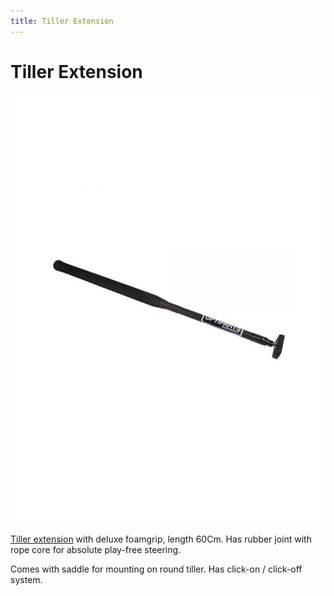 ```yaml
---
title: Tiller Extension
---
```

# Tiller Extension

![Tiller Extension](../img/boat/tiller-extension.jpg)

[Tiller extension](https://dinghygo-support.de/product/tiller-extention/?v=3a52f3c22ed6) with deluxe foamgrip, length 60Cm. Has rubber joint with rope core for absolute play-free steering.

Comes with saddle for mounting on round tiller. Has click-on / click-off system.